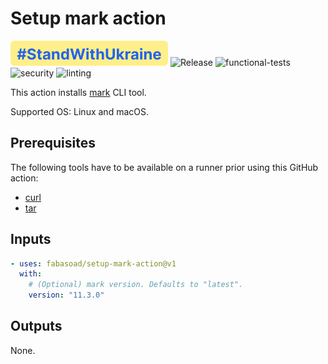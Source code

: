 # Setup mark action

[![Stand With Ukraine](https://raw.githubusercontent.com/vshymanskyy/StandWithUkraine/main/badges/StandWithUkraine.svg)](https://stand-with-ukraine.pp.ua)
![Release](https://img.shields.io/github/v/release/fabasoad/setup-mark-action?include_prereleases)
![functional-tests](https://github.com/fabasoad/setup-mark-action/actions/workflows/functional-tests.yml/badge.svg)
![security](https://github.com/fabasoad/setup-mark-action/actions/workflows/security.yml/badge.svg)
![linting](https://github.com/fabasoad/setup-mark-action/actions/workflows/linting.yml/badge.svg)

This action installs [mark](https://github.com/kovetskiy/mark) CLI tool.

Supported OS: Linux and macOS.

## Prerequisites

The following tools have to be available on a runner prior using this GitHub
action:

- [curl](https://curl.se/)
- [tar](https://www.gnu.org/software/tar/)

## Inputs

```yaml
- uses: fabasoad/setup-mark-action@v1
  with:
    # (Optional) mark version. Defaults to "latest".
    version: "11.3.0"
```

## Outputs

None.
